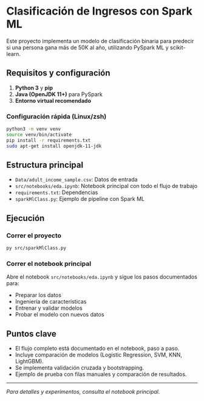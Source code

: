 
# Clasificación de Ingresos con Spark ML

Este proyecto implementa un modelo de clasificación binaria para predecir si una persona gana más de 50K al año, utilizando PySpark ML y scikit-learn.

## Requisitos y configuración

1. **Python 3** y **pip**
2. **Java (OpenJDK 11+)** para PySpark
3. **Entorno virtual recomendado**

### Configuración rápida (Linux/zsh)

```zsh
python3 -m venv venv
source venv/bin/activate
pip install -r requirements.txt
sudo apt-get install openjdk-11-jdk
```

## Estructura principal

- `Data/adult_income_sample.csv`: Datos de entrada
- `src/notebooks/eda.ipynb`: Notebook principal con todo el flujo de trabajo
- `requirements.txt`: Dependencias
- `sparkMlClass.py`: Ejemplo de pipeline con Spark ML

## Ejecución

### Correr el proyecto

```bash
py src/sparkMlClass.py
```

### Correr el notebook principal

Abre el notebook `src/notebooks/eda.ipynb` y sigue los pasos documentados para:

- Preparar los datos
- Ingeniería de características
- Entrenar y validar modelos
- Probar el modelo con nuevos datos

## Puntos clave

- El flujo completo está documentado en el notebook, paso a paso.
- Incluye comparación de modelos (Logistic Regression, SVM, KNN, LightGBM).
- Se implementa validación cruzada y bootstrapping.
- Ejemplo de prueba con filas manuales y comparación de resultados.

---
*Para detalles y experimentos, consulta el notebook principal.*
